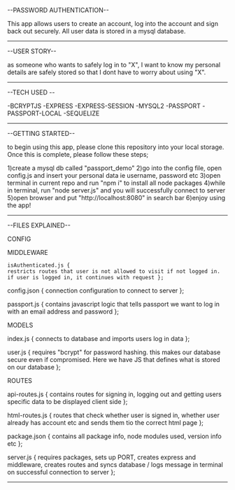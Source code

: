
--PASSWORD AUTHENTICATION--

This app allows users to create an account, log into the account and sign back out securely. All user data is stored in a mysql
database.

------------------------------------------------------------------------------------------------------------------------------

--USER STORY--

as someone who wants to safely log in to "X", I want to know my personal details are safely stored so that I dont have to worry
about using "X".

------------------------------------------------------------------------------------------------------------------------------

--TECH USED --

-BCRYPTJS
-EXPRESS
-EXPRESS-SESSION
-MYSQL2
-PASSPORT
-PASSPORT-LOCAL
-SEQUELIZE

------------------------------------------------------------------------------------------------------------------------------

--GETTING STARTED--

to begin using this app, please clone this repository into your local storage. Once this is complete, please follow these steps;

1)create a mysql db called "passport_demo"
2)go into the config file, open config.js and insert your personal data ie username, password etc
3)open terminal in current repo and run "npm i" to install all node packages
4)while in terminal, run "node server.js" and you will successfully connect to server
5)open browser and put "http://localhost:8080" in search bar
6)enjoy using the app!

------------------------------------------------------------------------------------------------------------------------------

--FILES EXPLAINED--

CONFIG

  MIDDLEWARE
  
    isAuthenticated.js { 
    restricts routes that user is not allowed to visit if not logged in. if user is logged in, it continues with request };
    
  config.json {
  connection configuration to connect to server };
  
  passport.js {
  contains javascript logic that tells passport we want to log in with an email address and password };
 
MODELS

  index.js {
  connects to database and imports users log in data };
  
  user.js {
  requires "bcrypt" for password hashing. this makes our database secure even if compromised. Here we have JS that defines what is stored on our database };
  
ROUTES

  api-routes.js { 
  contains routes for signing in, logging out and getting users specific data to be displayed client side };
  
  html-routes.js {
  routes that check whether user is signed in, whether user already has account etc and sends them tio the correct html page };
  
package.json {
contains all package info, node modules used, version info etc };

server.js {
requires packages, sets up PORT, creates express and middleware, creates routes and syncs database / logs message in terminal on successful connection to server };

------------------------------------------------------------------------------------------------------------------------------
  
